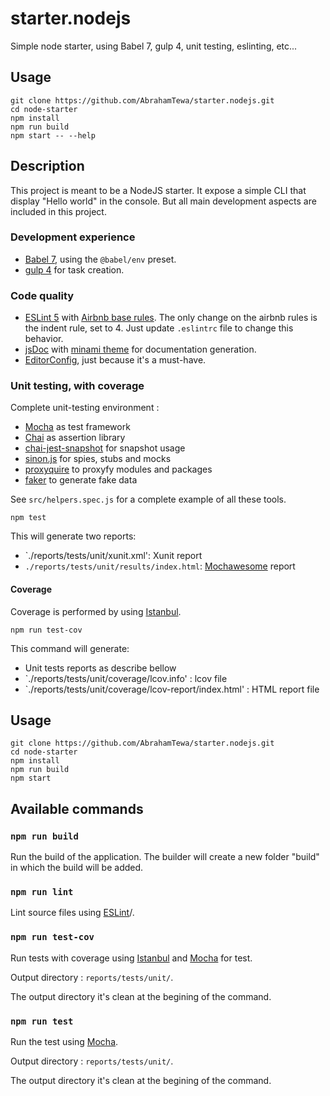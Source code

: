 # starter.nodejs

Simple node starter, using Babel 7, gulp 4, unit testing, eslinting, etc...

## Usage

```
git clone https://github.com/AbrahamTewa/starter.nodejs.git
cd node-starter
npm install
npm run build
npm start -- --help
```

## Description

This project is meant to be a NodeJS starter. It expose a simple CLI that display "Hello world" in the console. But all main development aspects are included in this project.

### Development experience
* [Babel 7](http://babeljs.io/), using the `@babel/env` preset.
* [gulp 4](https://github.com/gulpjs/gulp/blob/v4.0.0/docs/API.md) for task creation.

### Code quality
* [ESLint 5](http://eslint.org/) with [Airbnb base rules](https://www.npmjs.com/package/eslint-config-airbnb-base). The only change on the airbnb rules is the indent rule, set to 4. Just update `.eslintrc` file to change this behavior.
* [jsDoc](http://usejsdoc.org/) with [minami theme](https://www.npmjs.com/package/minami) for documentation generation.
* [EditorConfig](http://editorconfig.com/), just because it's a must-have.

### Unit testing, with coverage
Complete unit-testing environment :
- [Mocha](https://mochajs.org/) as test framework
- [Chai](http://chaijs.com/) as assertion library
- [chai-jest-snapshot](https://www.npmjs.com/package/chai-jest-snapshot) for snapshot usage
- [sinon.js](https://sinonjs.org/) for spies, stubs and mocks
- [proxyquire](https://www.npmjs.com/package/proxyquire) to proxyfy modules and packages
- [faker](https://www.npmjs.com/package/faker) to generate fake data

See `src/helpers.spec.js` for a complete example of all these tools.

```
npm test
```

This will generate two reports:
* `./reports/tests/unit/xunit.xml': Xunit report
* `./reports/tests/unit/results/index.html`: [Mochawesome](https://www.npmjs.com/package/mochawesome) report

#### Coverage
Coverage is performed by using [Istanbul](https://istanbul.js.org/).

```
npm run test-cov
```

This command will generate:
* Unit tests reports as describe bellow
* `./reports/tests/unit/coverage/lcov.info' : lcov file
* `./reports/tests/unit/coverage/lcov-report/index.html' : HTML report file

## Usage

``` 
git clone https://github.com/AbrahamTewa/starter.nodejs.git
cd node-starter
npm install
npm run build
npm start
```

## Available commands

### `npm run build`
Run the build of the application.
The builder will create a new folder "build" in which the build will be added.

### `npm run lint`
Lint source files using [ESLint](http://eslint.org)/.

### `npm run test-cov`
Run tests with coverage using [Istanbul](https://istanbul.js.org/) and [Mocha](https://mochajs.org/) for test.

Output directory : `reports/tests/unit/`.

The output directory it's clean at the begining of the command.

### `npm run test`
Run the test using [Mocha](https://mochajs.org/).

Output directory : `reports/tests/unit/`.

The output directory it's clean at the begining of the command.
